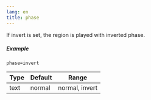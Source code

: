 ```yaml
---
lang: en
title: phase
---
```

If invert is set, the region is played with inverted phase.

##### Example

```
phase=invert
```

| Type | Default | Range          |
| ---  | ---     | ---            |
| text | normal  | normal, invert |
